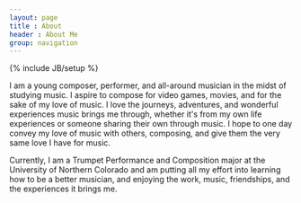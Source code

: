 ```yaml
---
layout: page
title : About
header : About Me
group: navigation
---
```

{% include JB/setup %}

I am a young composer, performer, and all-around musician in the midst of studying music. I aspire to compose for video games, movies, and for the sake of my love of music. I love the journeys, adventures, and wonderful experiences music brings me through, whether it's from my own life experiences or someone sharing their own through music. I hope to one day convey my love of music with others, composing, and give them the very same love I have for music. 

Currently, I am a Trumpet Performance and Composition major at the University of Northern Colorado and am putting all my effort into learning how to be a better musician, and enjoying the work, music, friendships, and the experiences it brings me.

